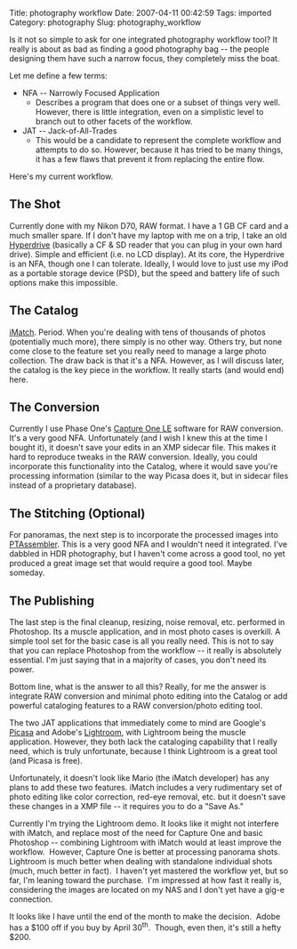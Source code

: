 Title: photography workflow
Date: 2007-04-11 00:42:59
Tags: imported
Category: photography
Slug: photography_workflow

Is it not so simple to ask for one integrated photography workflow tool?  It really is about as bad as finding a good photography bag -- the people designing them have such a narrow focus, they completely miss the boat.

Let me define a few terms:

<ul>
	<li>NFA -- Narrowly Focused Application
<ul>
	<li>Describes a program that does one or a subset of things very well.  However, there is little integration, even on a simplistic level to branch out to other facets of the workflow.</li>
</ul>
</li>
	<li>JAT -- Jack-of-All-Trades
<ul>
	<li>This would be a candidate to represent the complete workflow and attempts to do so.  However, because it has tried to be many things, it has a few flaws that prevent it from replacing the entire flow.</li>
</ul>
</li>
</ul>

Here's my current workflow.

## The Shot

Currently done with my Nikon D70, RAW format.  I have a 1 GB CF card and a much smaller spare.  If I don't have my laptop with me on a trip, I take an old <a href="http://www.hypershop.com/shop/" title="Apparently, there's a new version...">Hyperdrive</a> (basically a CF & SD reader that you can plug in your own hard drive).  Simple and efficient (i.e. no LCD display).  At its core, the Hyperdrive is an NFA, though one I can tolerate.  Ideally, I would love to just use my iPod as a portable storage device (PSD), but the speed and battery life of such options make this impossible.

## The Catalog

<a href="http://www.photools.com/" title="Vastly Superior">iMatch</a>.  Period.  When you're dealing with tens of thousands of photos (potentially much more), there simply is no other way.  Others try, but none come close to the feature set you really need to manage a large photo collection.  The draw back is that it's a NFA.  However, as I will discuss later, the catalog is the key piece in the workflow.  It really starts (and would end) here.

## The Conversion
Currently I use Phase One's <a href="http://www.phaseone.com/">Capture One LE</a> software for RAW conversion.  It's a very good NFA. Unfortunately (and I wish I knew this at the time I bought it), it doesn't save your edits in an XMP sidecar file.  This makes it hard to reproduce tweaks in the RAW conversion.  Ideally, you could incorporate this functionality into the Catalog, where it would save you're processing information (similar to the way Picasa does it, but in sidecar files instead of a proprietary database).

## The Stitching (Optional)
For panoramas, the next step is to incorporate the processed images into <a href="http://www.tawbaware.com/ptasmblr.htm">PTAssembler</a>.  This is a very good NFA and I wouldn't need it integrated.  I've dabbled in HDR photography, but I haven't come across a good tool, no yet produced a great image set that would require a good tool.  Maybe someday.

## The Publishing

The last step is the final cleanup, resizing, noise removal, etc. performed in Photoshop.  Its a muscle application, and in most photo cases is overkill.  A simple tool set for the basic case is all you really need.  This is not to say that you can replace Photoshop from the workflow -- it really is absolutely essential.  I'm just saying that in a majority of cases, you don't need its power.

Bottom line, what is the answer to all this?  Really, for me the answer is integrate RAW conversion and minimal photo editing into the Catalog or add powerful cataloging features to a RAW conversion/photo editing tool.

The two JAT applications that immediately come to mind are Google's <a href="http://picasa.google.com/">Picasa</a> and Adobe's <a href="http://www.adobe.com/products/photoshoplightroom/">Lightroom</a>, with Lightroom being the muscle application.  However, they both lack the cataloging capability that I really need, which is truly unfortunate, because I think Lightroom is a great tool (and Picasa is free).

Unfortunately, it doesn't look like Mario (the iMatch developer) has any plans to add these two features.  iMatch includes a very rudimentary set of photo editing like color correction, red-eye removal, etc. but it doesn't save these changes in a XMP file -- it requires you to do a "Save As."

Currently I'm trying the Lightroom demo.  It looks like it might not interfere with iMatch, and replace most of the need for Capture One and basic Photoshop -- combining Lightroom with iMatch would at least improve the workflow.  However, Capture One is better at processing panorama shots.  Lightroom is much better when dealing with standalone individual shots (much, much better in fact).  I haven't yet mastered the workflow yet, but so far, I'm leaning toward the purchase.  I'm impressed at how fast it really is, considering the images are located on my NAS and I don't yet have a gig-e connection.

It looks like I have until the end of the month to make the decision.  Adobe has a $100 off if you buy by April 30<sup>th</sup>.  Though, even then, it's still a hefty $200.
